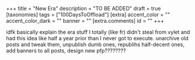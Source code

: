 +++
title = "New Era"
description = "TO BE ADDED"
draft = true
[taxonomies]
tags = ["100DaysToOffload"]
[extra]
accent_color = ""
accent_color_dark = ""
banner = ""
[extra.comments]
id = ""
+++

idfk basically explain the era stuff I totally (like fr) didn't steal from vylet and had this idea like half a year prior than I never got to execute. unarchive old posts and tweak them, unpublish dumb ones, republihs half-decent ones, add banners to all posts, design new pfp????????